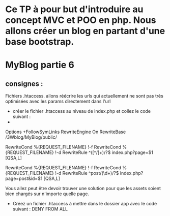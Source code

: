 # Ce TP à pour but d'introduire au concept MVC et POO en php. Nous allons créer un blog en partant d'une base bootstrap.

# MyBlog partie 6
## consignes : 
Fichiers .htaccess. allons réécrire les urls qui actuellement ne sont pas très optimisées avec les params directement dans l'url
- créer le fichier .htaccess au niveau de index.php et collez le code suivant :
- 
Options +FollowSymLinks
RewriteEngine On
RewriteBase /3Wblog/MyBlog/public/


RewriteCond %{REQUEST_FILENAME} !-f
RewriteCond %{REQUEST_FILENAME} !-d
RewriteRule ^([^/]+)/?$ index.php?page=$1 [QSA,L]


RewriteCond %{REQUEST_FILENAME} !-f
RewriteCond %{REQUEST_FILENAME} !-d
RewriteRule ^post/(\d+)/?$ index.php?page=post&id=$1 [QSA,L]

Vous allez peut être devoir trouver une solution pour que les assets soient bien chargés sur n'importe quelle page.

- Créez un fichier .htaccess à mettre dans le dossier app avec le code suivant :
DENY FROM ALL
